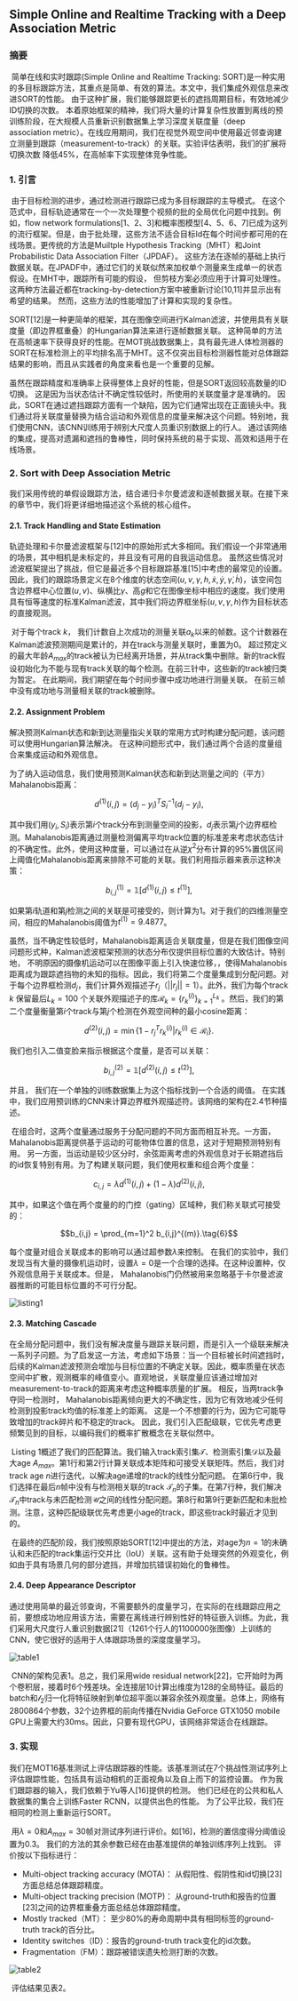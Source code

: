## Simple Online and Realtime Tracking with a Deep Association Metric

### 摘要

​		简单在线和实时跟踪(Simple Online and Realtime Tracking: SORT)是一种实用的多目标跟踪方法，其重点是简单、有效的算法。本文中，我们集成外观信息来改进SORT的性能。 由于这种扩展，我们能够跟踪更长的遮挡周期目标，有效地减少ID切换的次数。 本着原始框架的精神，我们将大量的计算复杂性放置到离线的预训练阶段，在大规模人员重新识别数据集上学习深度关联度量（deep association metric）。在线应用期间，我们在视觉外观空间中使用最近邻查询建立测量到跟踪（measurement-to-track）的关联。实验评估表明，我们的扩展将切换次数 降低45%，在高帧率下实现整体竞争性能。

### 1. 引言

​		由于目标检测的进步，通过检测进行跟踪已成为多目标跟踪的主导模式。 在这个范式中，目标轨迹通常在一个一次处理整个视频的批的全局优化问题中找到。例如，flow network formulations[1、2、3]和概率图模型[4、5、6、7]已成为这列的流行框架。但是，由于批处理，这些方法不适合目标Id在每个时间步都可用的在线场景。更传统的方法是Muiltple Hypothesis Tracking（MHT）和Joint Probabilistic Data Association Filter（JPDAF）。 这些方法在逐帧的基础上执行数据关联。在JPADF中，通过它们的关联似然来加权单个测量来生成单一的状态假设。在MHT中，跟踪所有可能的假设， 但剪枝方案必须应用于计算可处理性。 这两种方法最近都在tracking-by-detection方案中被重新讨论[10,11]并显示出有希望的结果。 然而，这些方法的性能增加了计算和实现的复杂性。

​		SORT[12]是一种更简单的框架，其在图像空间进行Kalman滤波，并使用具有关联度量（即边界框重叠）的Hungarian算法来进行逐帧数据关联。 这种简单的方法在高帧速率下获得良好的性能。在MOT挑战数据集上，具有最先进人体检测器的SORT在标准检测上的平均排名高于MHT。这不仅突出目标检测器性能对总体跟踪结果的影响，而且从实践者的角度来看也是一个重要的见解。

​		虽然在跟踪精度和准确率上获得整体上良好的性能，但是SORT返回较高数量的ID切换。 这是因为当状态估计不确定性较低时，所使用的关联度量才是准确的。 因此，SORT在通过遮挡跟踪方面有一个缺陷，因为它们通常出现在正面镜头中。我们通过将关联度量替换为结合运动和外观信息的度量来解决这个问题。特别地，我们使用CNN，该CNN训练用于辨别大尺度人员重识别数据上的行人。 通过该网络的集成，提高对遗漏和遮挡的鲁棒性，同时保持系统的易于实现、高效和适用于在线场景。

### 2. Sort with Deep Association Metric

​		我们采用传统的单假设跟踪方法，结合递归卡尔曼滤波和逐帧数据关联。在接下来的章节中，我们将更详细地描述这个系统的核心组件。

#### 2.1. Track Handling and State Estimation

​		 轨迹处理和卡尔曼滤波框架与[12]中的原始形式大多相同。我们假设一个非常通用的场景，其中相机是未标定的，并且没有可用的自我运动信息。 虽然这些情况对滤波框架提出了挑战，但它是最近多个目标跟踪基准[15]中考虑的最常见的设置。因此，我们的跟踪场景定义在8个维度的状态空间$(u,v,\gamma,h,\dot{x},\dot{y},\dot{\gamma},\dot{h})$，该空间包含边界框中心位置$(u,v)$、纵横比$\gamma$、高$g$和它在图像坐标中相应的速度。我们使用具有恒等速度的标准Kalman滤波，其中我们将边界框坐标$(u,v,\gamma,h)$作为目标状态的直接观测。

​		对于每个track $k$， 我们计数自上次成功的测量关联$a_k$以来的帧数。这个计数器在Kalman滤波预测期间是累计的，并在track与测量关联时，重置为0。 超过预定义的最大年龄$A_{max}$的track被认为已经离开场景，并从track集中删除。新的track假设初始化为不能与现有track关联的每个检测。在前三针中，这些新的track被归类为暂定。 在此期间，我们期望在每个时间步骤中成功地进行测量关联。 在前三帧中没有成功地与测量相关联的track被删除。

#### 2.2. Assignment Problem

​		解决预测Kalman状态和新到达测量指尖关联的常用方式时构建分配问题，该问题可以使用Hungarian算法解决。 在这种问题形式中，我们通过两个合适的度量组合来集成运动和外观信息。

​		为了纳入运动信息，我们使用预测Kalman状态和新到达测量之间的（平方）Mahalanobis距离：

$$d^{(1)}(i,j) = (d_j - y_i)^TS_i^{-1}(d_j-y_i),\tag{1}$$

其中我们用$(y_i,S_i)$表示第$i$个track分布到测量空间的投影，$d_j$表示第$j$个边界框检测。Mahalanobis距离通过测量检测偏离平均track位置的标准差来考虑状态估计的不确定性。此外，使用这种度量，可以通过在从逆$\chi^2$分布计算的95%置信区间上阈值化Mahalanobis距离来排除不可能的关联。我们利用指示器来表示这种决策：

$$b_{i,j}^{(1)} = \mathbb{1}[d^{(1)}(i,j)\le t^{(1)}], \tag{2}$$

如果第$i$轨道和第$j$检测之间的关联是可接受的，则计算为1。对于我们的四维测量空间，相应的Mahalanobis阈值为$t^{(1)}=9.4877$。

​		虽然，当不确定性较低时，Mahalanobis距离适合关联度量，但是在我们图像空间问题形式种，Kalman滤波框架预测的状态分布仅提供目标位置的大致估计。特别地， 不明原因的摄像机运动可以在图像平面上引入快速位移，，使得Mahalanobis距离成为跟踪遮挡物的未知的指标。因此，我们将第二个度量集成到分配问题。对于每个边界框检测$d_j$，我们计算外观描述子$r_j$（$||r_j||=1$）。此外，我们为每个track $k$ 保留最后$L_k = 100$ 个关联外观描述子的库$\mathcal{R}_k = \{r_k^{(i)}\}_{k=1}^{L_k}$ 。然后，我们的第二个度量衡量第$i$个track与第$j$个检测在外观空间种的最小cosine距离：

$$d^{(2)}(i,j)=\min\{1-r_j^Tr_k^{(i)} | r_k^{(i)} \in \mathcal{R}_i\}.\tag{3}$$

我们也引入二值变脸来指示根据这个度量，是否可以关联：

$$b_{i,j}^{(2)} = \mathbb{1}[d^{(2)}(i,j)\le t^{(2)}], \tag{4}$$

并且， 我们在一个单独的训练数据集上为这个指标找到一个合适的阈值。 在实践中，我们应用预训练的CNN来计算边界框外观描述符。该网络的架构在2.4节种描述。

​		在组合时，这两个度量通过服务于分配问题的不同方面而相互补充。一方面， Mahalanobis距离提供基于运动的可能物体位置的信息，这对于短期预测特别有用。 另一方面，当运动是较少区分时，余弦距离考虑的外观信息对于长期遮挡后的id恢复特别有用。为了构建关联问题，我们使用权重和组合两个度量：

$$c_{i,j} = \lambda d^{(1)}(i,j) + (1-\lambda)d^{(2)}(i,j),\tag{5}$$

其中，如果这个值在两个度量的的门控（gating）区域种，我们称关联式可接受的：

$$b_{i,j} = \prod_{m=1}^2 b_{i,j}^{(m)}.\tag{6}$$

 每个度量对组合关联成本的影响可以通过超参数$\lambda$来控制。 在我们的实验中，我们发现当有大量的摄像机运动时，设置$\lambda=0$是一个合理的选择。在这种设置种，仅外观信息用于关联成本。但是， Mahalanobis门仍然被用来忽略基于卡尔曼滤波器推断的可能目标位置的不可行分配。

![listing1](images/DeepSort/listing1.png)

#### 2.3. Matching Cascade

​		 在全局分配问题中，我们没有解决度量与跟踪关联问题，而是引入一个级联来解决一系列子问题。为了启发这一方法，考虑如下场景：当一个目标被长时间遮挡时，后续的Kalman滤波预测会增加与目标位置的不确定关联。因此，概率质量在状态空间中扩散，观测概率的峰值变小。直观地说，关联度量应该通过增加对measurement-to-track的距离来考虑这种概率质量的扩展。 相反，当两track争夺同一检测时， Mahalanobis距离倾向更大的不确定性，因为它有效地减少任何检测到投影track均值的标准差上的距离。 这是一个不想要的行为，因为它可能导致增加的track碎片和不稳定的track。 因此，我们引入匹配级联，它优先考虑更频繁见到的目标，以编码我们的概率扩散概念在关联似然中。

​		Listing 1概述了我们的匹配算法。我们输入track索引集$\mathcal{T}$、检测索引集$\mathcal{D}$以及最大age $A_{max}$。第1行和第2行计算关联成本矩阵和可接受关联矩阵。然后，我们对track age $n$进行迭代，以解决age递增的track的线性分配问题。 在第6行中，我们选择在最后$n$帧中没有与检测相关联的track $\mathcal{T}_n$的子集。在第7行种，我们解决$\mathcal{T}_n$中track与未匹配检测$\mathcal{U}$之间的线性分配问题。第8行和第9行更新匹配和未批检测。注意，这种匹配级联优先考虑更小age的track，即这些track时最近才见到的。

​		在最终的匹配阶段，我们按照原始SORT[12]中提出的方法，对age为$n = 1$的未确认和未匹配的track集运行交并比（IoU）关联。这有助于处理突然的外观变化，例如由于具有场景几何的部分遮挡，并增加抗错误初始化的鲁棒性。

#### 2.4. Deep Appearance Descriptor

​		通过使用简单的最近邻查询，不需要额外的度量学习，在实际的在线跟踪应用之前，要想成功地应用该方法，需要在离线进行辨别性好的特征嵌入训练。为此，我们采用大尺度行人重识别数据[21]（1261个行人的1100000张图像）上训练的CNN，使它很好的适用于人体跟踪场景的深度度量学习。

![table1](images/DeepSort/table1.png)

​		CNN的架构见表1。总之，我们采用wide residual network[22]，它开始时为两个卷积层，接着时6个残差块。全连接层10计算出维度为128的全局特征。最后的batch和$\mathcal{l}_2$归一化将特征映射到单位超平面以兼容余弦外观度量。总体上，网络有2800864个参数，32个边界框的前向传播在Nvidia GeForce GTX1050 mobile GPU上需要大约30ms。因此，只要有现代GPU，该网络非常适合在线跟踪。

### 3. 实现

​		我们在MOT16基准测试上评估跟踪器的性能。该基准测试在7个挑战性测试序列上评估跟踪性能，包括具有运动相机的正面视角以及自上而下的监控设置。 作为我们跟踪器的输入，我们依赖于Yu等人[16]提供的检测。 他们已经在的公共和私人数据集的集合上训练Faster RCNN，以提供出色的性能。 为了公平比较，我们在相同的检测上重新运行SORT。

​		 用$\lambda=0$和$A_{max}=30$帧对测试序列进行评价。如[16]，检测的置信度得分阈值设置为0.3。 我们的方法的其余参数已经在由基准提供的单独训练序列上找到。 评价按以下指标进行：

- Multi-object tracking accuracy (MOTA)： 从假阳性、假阴性和id切换[23]方面总结总体跟踪精度。
- Multi-object tracking precision (MOTP)： 从ground-truth和报告的位置[23]之间的边界框重叠方面总结总体跟踪精度。
- Mostly tracked（MT）： 至少80%的寿命周期中具有相同标签的ground-truth track的百分比。
- Identity switches（ID）：报告的ground-truth track变化的id次数。
- Fragmentation（FM）：跟踪被错误遗失检测打断的次数。

![table2](images/DeepSort/table2.png)

​		评估结果见表2。